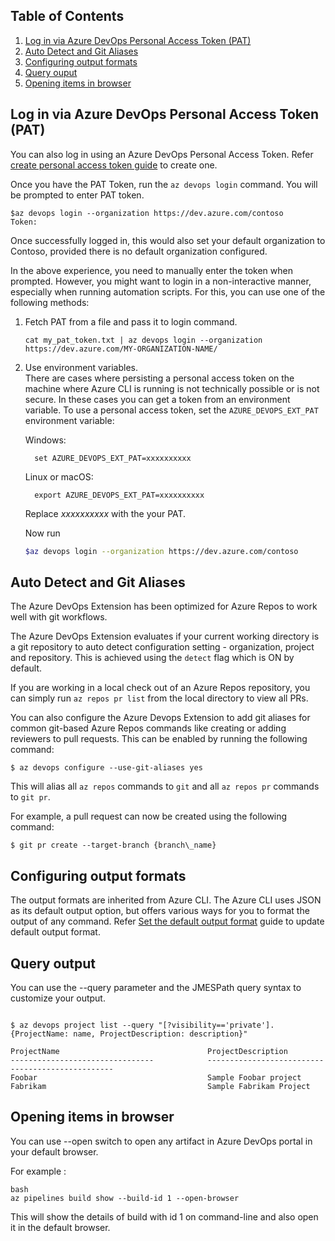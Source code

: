 ## Table of Contents
1. [Log in via Azure DevOps Personal Access Token (PAT)](samples.md#log-in-via-azure-devops-personal-access-token-pat)
2. [Auto Detect and Git Aliases](samples.md#auto-detect-and-git-aliases)
3. [Configuring output formats](samples.md#configuring-output-formats)
4. [Query ouput](samples.md#query-output)
4. [Opening items in browser](samples.md#opening-items-in-browser)

## Log in via Azure DevOps Personal Access Token (PAT)
You can also log in using an Azure DevOps Personal Access Token. Refer [create personal access token guide](https://docs.microsoft.com/en-us/azure/devops/organizations/accounts/use-personal-access-tokens-to-authenticate?view=vsts#create-personal-access-tokens-to-authenticate-access) to create one. 

Once you have the PAT Token, run the `az devops login` command. You will be prompted to enter PAT token.
```
$az devops login --organization https://dev.azure.com/contoso
Token:
```
Once successfully logged in, this would also set your default organization to Contoso, provided there is no default organization configured. 

In the above experience, you need to manually enter the token when prompted. However, you might want to login in a non-interactive manner, especially when running automation scripts. For this, you can use one of the following methods:

1. Fetch PAT from a file and pass it to login command.
    ```
    cat my_pat_token.txt | az devops login --organization https://dev.azure.com/MY-ORGANIZATION-NAME/
    ```
2. Use environment variables.  
There are cases where persisting a personal access token on the machine where Azure CLI is running is not technically possible or is not secure. In these cases you can get a token from an environment variable.
To use a personal access token, set the `AZURE_DEVOPS_EXT_PAT` environment variable:

    Windows:
    ```
      set AZURE_DEVOPS_EXT_PAT=xxxxxxxxxx
    ```
    Linux or macOS:
    ```
      export AZURE_DEVOPS_EXT_PAT=xxxxxxxxxx
    ```
    Replace *xxxxxxxxxx* with the your PAT.

    Now run
    ```bash
    $az devops login --organization https://dev.azure.com/contoso
    ```
## Auto Detect and Git Aliases
The Azure DevOps Extension has been optimized for Azure Repos to work well with git workflows. 

The Azure DevOps Extension evaluates if your current working directory is a git repository to auto detect configuration setting - organization, project and repository. This is achieved using the `detect` flag which is ON by default. 

If you are working in a local check out of an Azure Repos repository, you can simply run `az repos pr list` from the local directory to view all PRs.

You can also configure the Azure Devops Extension to add git aliases for common git-based Azure Repos commands like creating or adding reviewers to pull requests. This can be enabled by running the following command:

```
$ az devops configure --use-git-aliases yes
```
This will alias all `az repos` commands to `git` and all `az repos pr` commands to `git pr`.

For example, a pull request can now be created using the following command:
```
$ git pr create --target-branch {branch\_name}
```

## Configuring output formats

The output formats are inherited from Azure CLI. The Azure CLI uses JSON as its default output option, but offers various ways for you to format the output of any command.  Refer [Set the default output format](https://docs.microsoft.com/cli/azure/format-output-azure-cli?view=azure-cli-latest#set-the-default-output-format) guide to update default output format.

## Query output
You can use the --query parameter and the JMESPath query syntax to customize your output.

```

$ az devops project list --query "[?visibility=='private'].{ProjectName: name, ProjectDescription: description}"

ProjectName                                 ProjectDescription
--------------------------------            -------------------------------------------------
Foobar                                      Sample Foobar project
Fabrikam                                    Sample Fabrikam Project
```

## Opening items in browser

You can use --open switch to open any artifact in Azure DevOps portal in your default browser.

For example :
```
bash
az pipelines build show --build-id 1 --open-browser 
```
This will show the details of build with id 1 on command-line and also open it in the default browser.

